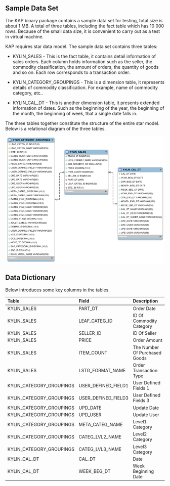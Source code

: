## Sample Data Set

The KAP binary package contains a sample data set for testing, total size is about 1 MB. A total of three tables, including the fact table which has 10 000 rows. Because of the small data size, it is convenient to carry out as a test in virtual machine.

KAP requires star data model. The sample data set contains three tables:

* KYLIN\_SALES -
This is the fact table, it contains detail information of sales orders. Each column holds information such as the seller, the commodity classification, the amount of orders, the quantity of goods and so on. Each row corresponds to a transaction order.

* KYLIN\_CATEGORY\_GROUPINGS -
This is a dimension table, it represents details of commodity classification. For example, name of commodity category, etc..

* KYLIN\_CAL\_DT -
This is another dimension table, it presents extended information of dates. Such as the beginning of the year, the beginning of the month, the beginning of week, that a single date falls in.

The three tables together constitute the structure of the entire star model. Below is a relational diagram of the three tables.

![](images/dataset_1.png)

## Data Dictionary

Below introduces some key columns in the tables.

|Table|Field|Description|
|:------------- |:-------------|:-----|
|KYLIN\_SALES|PART\_DT|Order Date|
|KYLIN\_SALES|LEAF\_CATEG\_ID|ID Of Commodity Category|
|KYLIN\_SALES|SELLER\_ID|ID Of Seller|
|KYLIN\_SALES|PRICE|Order Amount|
|KYLIN\_SALES|ITEM\_COUNT|The Number Of Purchased Goods|
|KYLIN\_SALES|LSTG\_FORMAT\_NAME|Order Transaction Type|
|KYLIN\_CATEGORY\_GROUPINGS|USER\_DEFINED\_FIELD1|User Defined Fields 1|
|KYLIN\_CATEGORY\_GROUPINGS|USER\_DEFINED\_FIELD3|User Defined Fields 3|
|KYLIN\_CATEGORY\_GROUPINGS|UPD\_DATE|Update Date|
|KYLIN\_CATEGORY\_GROUPINGS|UPD\_USER|Update User|
|KYLIN\_CATEGORY\_GROUPINGS|META\_CATEG\_NAME|Level1 Category|
|KYLIN\_CATEGORY\_GROUPINGS|CATEG\_LVL2\_NAME|Level2 Category|
|KYLIN\_CATEGORY\_GROUPINGS|CATEG\_LVL3\_NAME|Level3 Category|
|KYLIN\_CAL\_DT|CAL\_DT|Date|
|KYLIN\_CAL\_DT|WEEK\_BEG\_DT|Week Beginning Date|
